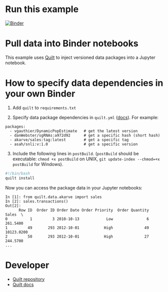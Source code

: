 # Run this example
[![Binder](https://mybinder.org/badge.svg)](https://mybinder.org/v2/gh/quiltdata/data2binder/master?filepath=index.ipynb)

# Pull data into Binder notebooks
This example uses [Quilt](http://quiltdata.com) to inject versioned data packages into a Jupyter notebook.

# How to specify data dependencies in your own Binder

1. Add `quilt` to `requirements.txt`

2. Specify data package dependencies in `quilt.yml` ([docs](https://docs.quiltdata.com/cli.html)). For example:

```
packages:
  - vgauthier/DynamicPopEstimate   # get the latest version
  - danWebster/sgRNAs:a972d92      # get a specific hash (short hash)
  - akarve/sales:tag:latest        # get a specific tag
  - asah/snli:v:1.0                # get a specific version
```

3. Include the following lines in `postBuild`. (`postBuild` should be executable: `chmod +x postBuild` on UNIX, `git update-index --chmod=+x postBuild` for Windows).
``` bash
#!/bin/bash
quilt install
```
    
Now you can access the package data in your Jupyter notebooks:
```
In [1]: from quilt.data.akarve import sales
In [2]: sales.transactions()
Out[2]: 
      Row ID  Order ID Order Date Order Priority  Order Quantity       Sales  \
0          1         3 2010-10-13            Low               6    261.5400   
1         49       293 2012-10-01           High              49  10123.0200   
2         50       293 2012-10-01           High              27    244.5700   
...
```
    
# Developer
* [Quilt repository](https://github.com/quiltdata/quilt)
* [Quilt docs](https://docs.quiltdata.com)
